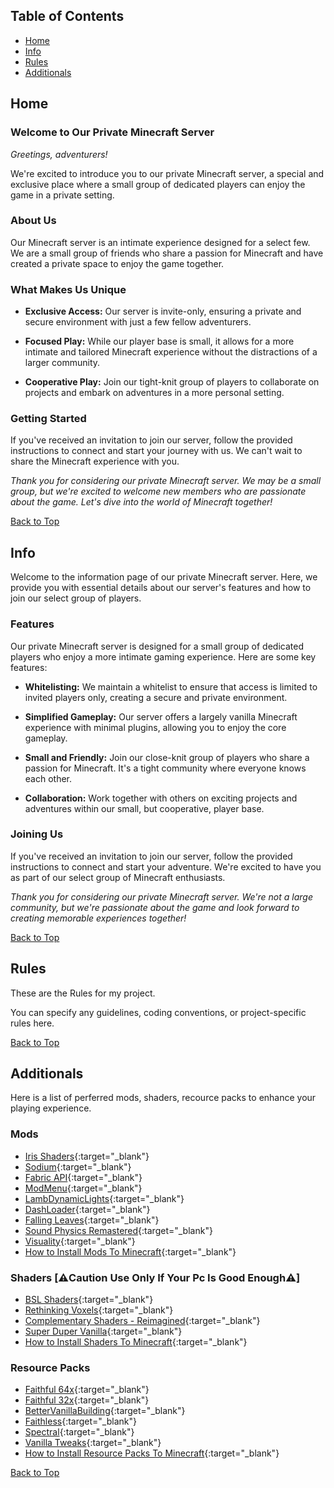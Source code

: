 <!-- Create a GitHub Pages README -->

## Table of Contents
- [Home](#home)
- [Info](#info)
- [Rules](#rules)
- [Additionals](#additionals)

<div id="home"></div>

## Home

### Welcome to Our Private Minecraft Server

*Greetings, adventurers!*

We're excited to introduce you to our private Minecraft server, a special and exclusive place where a small group of dedicated players can enjoy the game in a private setting.

### About Us
Our Minecraft server is an intimate experience designed for a select few. We are a small group of friends who share a passion for Minecraft and have created a private space to enjoy the game together.

### What Makes Us Unique
- **Exclusive Access:** Our server is invite-only, ensuring a private and secure environment with just a few fellow adventurers.

- **Focused Play:** While our player base is small, it allows for a more intimate and tailored Minecraft experience without the distractions of a larger community.

- **Cooperative Play:** Join our tight-knit group of players to collaborate on projects and embark on adventures in a more personal setting.

### Getting Started
If you've received an invitation to join our server, follow the provided instructions to connect and start your journey with us. We can't wait to share the Minecraft experience with you.

*Thank you for considering our private Minecraft server. We may be a small group, but we're excited to welcome new members who are passionate about the game. Let's dive into the world of Minecraft together!*


[Back to Top](#table-of-contents)

<div id="info"></div>

## Info
Welcome to the information page of our private Minecraft server. Here, we provide you with essential details about our server's features and how to join our select group of players.

### Features
Our private Minecraft server is designed for a small group of dedicated players who enjoy a more intimate gaming experience. Here are some key features:

- **Whitelisting:** We maintain a whitelist to ensure that access is limited to invited players only, creating a secure and private environment.

- **Simplified Gameplay:** Our server offers a largely vanilla Minecraft experience with minimal plugins, allowing you to enjoy the core gameplay.

- **Small and Friendly:** Join our close-knit group of players who share a passion for Minecraft. It's a tight community where everyone knows each other.

- **Collaboration:** Work together with others on exciting projects and adventures within our small, but cooperative, player base.

### Joining Us
If you've received an invitation to join our server, follow the provided instructions to connect and start your adventure. We're excited to have you as part of our select group of Minecraft enthusiasts.

*Thank you for considering our private Minecraft server. We're not a large community, but we're passionate about the game and look forward to creating memorable experiences together!*

[Back to Top](#table-of-contents)

<div id="rules"></div>

## Rules
These are the Rules for my project.

You can specify any guidelines, coding conventions, or project-specific rules here.

[Back to Top](#table-of-contents)

<div id="additionals"></div>

## Additionals
Here is a list of perferred mods, shaders, recource packs to enhance your playing experience.

### Mods
- [Iris Shaders](https://modrinth.com/mod/iris){:target="_blank"}
- [Sodium](https://modrinth.com/mod/sodium){:target="_blank"}
- [Fabric API](https://modrinth.com/mod/fabric-api){:target="_blank"}
- [ModMenu](https://modrinth.com/mod/modmenu){:target="_blank"}
- [LambDynamicLights](https://modrinth.com/mod/lambdynamiclights){:target="_blank"}
- [DashLoader](https://modrinth.com/mod/dashloader){:target="_blank"}
- [Falling Leaves](https://modrinth.com/mod/fallingleaves){:target="_blank"}
- [Sound Physics Remastered](https://modrinth.com/mod/sound-physics-remastered){:target="_blank"}
- [Visuality](https://modrinth.com/mod/visuality){:target="_blank"}
- [How to Install Mods To Minecraft](https://www.youtube.com/watch?v=RLteMhIob_k){:target="_blank"}

### Shaders [⚠️Caution Use Only If Your Pc Is Good Enough⚠️]
- [BSL Shaders](https://modrinth.com/shader/bsl-shaders){:target="_blank"}
- [Rethinking Voxels](https://modrinth.com/shader/rethinking-voxels){:target="_blank"}
- [Complementary Shaders - Reimagined](https://modrinth.com/shader/complementary-reimagined){:target="_blank"}
- [Super Duper Vanilla](https://modrinth.com/shader/super-duper-vanilla){:target="_blank"}
- [How to Install Shaders To Minecraft](https://www.youtube.com/watch?v=Hw9QeeTFkEI){:target="_blank"}

### Resource Packs
- [Faithful 64x](https://modrinth.com/resourcepack/faithful-64x){:target="_blank"}
- [Faithful 32x](https://modrinth.com/resourcepack/faithful-32x){:target="_blank"}
- [BetterVanillaBuilding](https://modrinth.com/resourcepack/bettervanillabuilding){:target="_blank"}
- [Faithless](https://modrinth.com/resourcepack/faithless){:target="_blank"}
- [Spectral](https://modrinth.com/resourcepack/spectral){:target="_blank"}
- [Vanilla Tweaks](https://vanillatweaks.net/picker/resource-packs/){:target="_blank"}
- [How to Install Resource Packs To Minecraft](https://www.youtube.com/watch?v=SFnpdRUOtG8){:target="_blank"}

[Back to Top](#table-of-contents)

<script>
// JavaScript for smooth scrolling to the sections
document.addEventListener("DOMContentLoaded", function () {
  const links = document.querySelectorAll("a[href^='#']");
  for (const link of links) {
    link.addEventListener("click", function (e) {
      e.preventDefault();
      const targetId = this.getAttribute("href").substring(1);
      const target = document.getElementById(targetId);
      target.scrollIntoView({ behavior: "smooth" });
    });
  }
});
</script>
